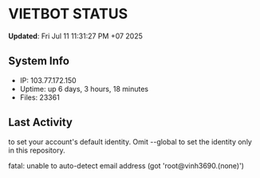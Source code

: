# VIETBOT STATUS
**Updated**: Fri Jul 11 11:31:27 PM +07 2025

## System Info
- IP: 103.77.172.150
- Uptime: up 6 days, 3 hours, 18 minutes
- Files: 23361

## Last Activity

to set your account's default identity.
Omit --global to set the identity only in this repository.

fatal: unable to auto-detect email address (got 'root@vinh3690.(none)')
